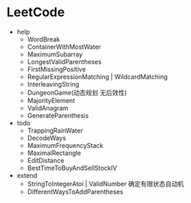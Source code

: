 # LeetCode
- help
  - WordBreak
  - ContainerWithMostWater
  - MaximumSubarray
  - LongestValidParentheses
  - FirstMissingPositive
  - RegularExpressionMatching | WildcardMatching
  - InterleavingString
  - DungeonGame(动态规划 无后效性)
  - MajorityElement
  - ValidAnagram
  - GenerateParenthesis
- todo
  - TrappingRainWater
  - DecodeWays
  - MaximumFrequencyStack
  - MaximalRectangle
  - EditDistance
  - BestTimeToBuyAndSellStockIV
- extend
  - StringToIntegerAtoi | ValidNumber 确定有限状态自动机
  - DifferentWaysToAddParentheses
  